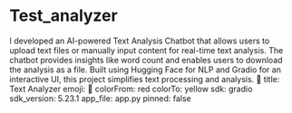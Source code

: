 # Test_analyzer
I developed an AI-powered Text Analysis Chatbot that allows users to upload text files or manually input content for real-time text analysis. The chatbot provides insights like word count and enables users to download the analysis as a file. Built using Hugging Face for NLP and Gradio for an interactive UI, this project simplifies text processing and analysis. 🚀
title: Text Analyzer
emoji: 🚀
colorFrom: red
colorTo: yellow
sdk: gradio
sdk_version: 5.23.1
app_file: app.py
pinned: false

